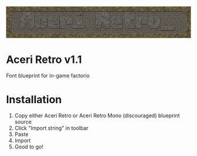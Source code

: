 <p align="center">
  <img src="logo.PNG"></img>
</p>

# Aceri Retro v1.1
Font blueprint for in-game factorio

# Installation
1. Copy either Aceri Retro or Aceri Retro Mono (discouraged) blueprint source
2. Click "Import string" in toolbar
3. Paste
4. Import
5. Good to go!
